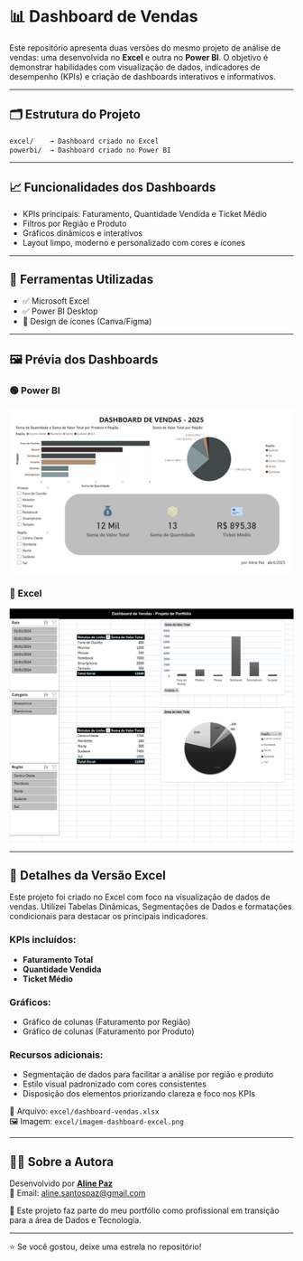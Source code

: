 
# 📊 Dashboard de Vendas

Este repositório apresenta duas versões do mesmo projeto de análise de vendas: uma desenvolvida no **Excel** e outra no **Power BI**. O objetivo é demonstrar habilidades com visualização de dados, indicadores de desempenho (KPIs) e criação de dashboards interativos e informativos.

---

## 🗂️ Estrutura do Projeto

```
excel/    → Dashboard criado no Excel
powerbi/  → Dashboard criado no Power BI
```

---

## 📈 Funcionalidades dos Dashboards

- KPIs principais: Faturamento, Quantidade Vendida e Ticket Médio  
- Filtros por Região e Produto  
- Gráficos dinâmicos e interativos  
- Layout limpo, moderno e personalizado com cores e ícones

---

## 🧰 Ferramentas Utilizadas

- ✅ Microsoft Excel
- ✅ Power BI Desktop
- 🎨 Design de ícones (Canva/Figma)

---

## 🖼️ Prévia dos Dashboards

### 🟢 Power BI

![Painel Power BI](powerbi/painel-powerbi.png)

### 🔵 Excel

![Painel Excel](excel/imagem-dashboard-excel.png)

---

## 📘 Detalhes da Versão Excel

Este projeto foi criado no Excel com foco na visualização de dados de vendas. Utilizei Tabelas Dinâmicas, Segmentações de Dados e formatações condicionais para destacar os principais indicadores.

### KPIs incluídos:
- **Faturamento Total**
- **Quantidade Vendida**
- **Ticket Médio**

### Gráficos:
- Gráfico de colunas (Faturamento por Região)
- Gráfico de colunas (Faturamento por Produto)

### Recursos adicionais:
- Segmentação de dados para facilitar a análise por região e produto
- Estilo visual padronizado com cores consistentes
- Disposição dos elementos priorizando clareza e foco nos KPIs

📎 Arquivo: `excel/dashboard-vendas.xlsx`  
🖼️ Imagem: `excel/imagem-dashboard-excel.png`

---

## 👩‍💻 Sobre a Autora

Desenvolvido por **[Aline Paz](https://github.com/alinepax)**  
📧 Email: aline.santospaz@gmail.com

🎯 Este projeto faz parte do meu portfólio como profissional em transição para a área de Dados e Tecnologia.

---

⭐ Se você gostou, deixe uma estrela no repositório!
